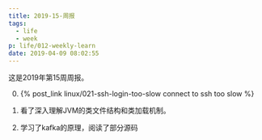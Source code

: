 ```yaml
---
title: 2019-15-周报
tags:
  - life
  - week
p: life/012-weekly-learn
date: 2019-04-09 08:02:55
---
```


这是2019年第15周周报。

0. {% post_link linux/021-ssh-login-too-slow connect to ssh too slow %}

1. 看了深入理解JVM的类文件结构和类加载机制。

2. 学习了kafka的原理，阅读了部分源码


